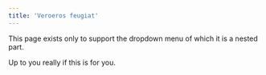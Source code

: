 ```yaml
---
title: 'Veroeros feugiat'
---
```


This page exists only to support the dropdown menu of which it is a nested part.

Up to you really if this is for you.